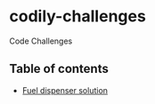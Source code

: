 # codily-challenges
Code Challenges

## Table of contents
- [Fuel dispenser solution](src/test/java/codily.stage1.FuelproviderTest.java)